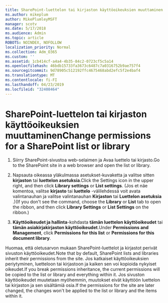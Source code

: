 ```yaml
---
title: SharePoint-luettelon tai kirjaston käyttöoikeuksien muuttaminen
ms.author: mikeplum
author: MikePlumleyMSFT
manager: scotv
ms.date: 5/17/2018
ms.audience: Admin
ms.topic: article
ROBOTS: NOINDEX, NOFOLLOW
localization_priority: Normal
ms.collection: Adm_O365
ms.custom: ''
ms.assetid: 1cb414cf-a4a4-4b35-84c2-0723cf5c5a14
ms.openlocfilehash: 46bdb15733fa3673c6487c7a0316752b9ae757f4
ms.sourcegitcommit: 9d78905c512192ffc4675468abd2efc5f2e4baf4
ms.translationtype: MT
ms.contentlocale: fi-FI
ms.lasthandoff: 04/23/2019
ms.locfileid: "32408464"
---
```

# <a name="change-permissions-for-a-sharepoint-list-or-library"></a><span data-ttu-id="9cf31-102">SharePoint-luettelon tai kirjaston käyttöoikeuksien muuttaminen</span><span class="sxs-lookup"><span data-stu-id="9cf31-102">Change permissions for a SharePoint list or library</span></span>

1. <span data-ttu-id="9cf31-103">Siirry SharePoint-sivustoa web-selaimen ja Avaa luettelo tai kirjasto.</span><span class="sxs-lookup"><span data-stu-id="9cf31-103">Go to the SharePoint site in a web browser and open the list or library.</span></span>
    
2. <span data-ttu-id="9cf31-104">Napsauta oikeassa yläkulmassa asetukset-kuvaketta ja valitse sitten **kirjaston** tai **luettelon asetuksia**.</span><span class="sxs-lookup"><span data-stu-id="9cf31-104">Click the Settings icon in the upper right, and then click **Library settings** or **List settings**.</span></span> <span data-ttu-id="9cf31-105">(Jos et näe komentoa, valitse **kirjasto** tai **luettelo** -välilehdessä voit avata valintanauhan ja valitse valintanauhan **Kirjaston** tai **Luettelon asetuksia** .)</span><span class="sxs-lookup"><span data-stu-id="9cf31-105">(If you don't see the command, choose the **Library** or **List** tab to open the ribbon, and then click **Library Settings** or **List Settings** on the ribbon.)</span></span> 
    
3. <span data-ttu-id="9cf31-106">**Käyttöoikeudet ja hallinta**-kohdasta **tämän luettelon käyttöoikeudet** tai **tämän asiakirjakirjaston käyttöoikeudet**.</span><span class="sxs-lookup"><span data-stu-id="9cf31-106">Under **Permissions and Management**, click **Permissions for this list** or **Permissions for this document library**.</span></span>
    
<span data-ttu-id="9cf31-107">Huomaa, että oletusarvon mukaan SharePoint-luettelot ja kirjastot perivät sivuston käyttöoikeudet.</span><span class="sxs-lookup"><span data-stu-id="9cf31-107">Note that by default, SharePoint lists and libraries inherit their permissions from the site.</span></span> <span data-ttu-id="9cf31-108">Jos katkaiset käyttöoikeuksien periytyminen, luetteloon tai kirjastoon ja kaiken sen voi kopioida nykyiset oikeudet.</span><span class="sxs-lookup"><span data-stu-id="9cf31-108">If you break permissions inheritance, the current permissions will be copied to the list or library and everything within it.</span></span> <span data-ttu-id="9cf31-109">Jos sivuston käyttöoikeudet muutetaan myöhemmin, muutokset eivät käyttöön luettelon tai kirjaston ja sen sisältämiä osia.</span><span class="sxs-lookup"><span data-stu-id="9cf31-109">If the permissions for the site are later changed, the changes won't be applied to the list or library and the items within it.</span></span>
  


